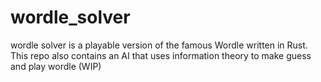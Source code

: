 # wordle_solver

wordle solver is a playable version of the famous Wordle written in Rust.
This repo also contains an AI that uses information theory to make guess and play wordle (WIP)
